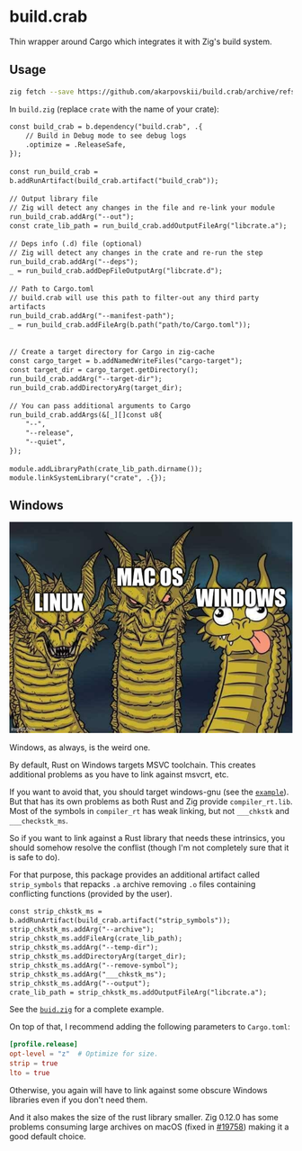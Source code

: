 # build.crab

Thin wrapper around Cargo which integrates it with Zig's build system.

## Usage

```sh
zig fetch --save https://github.com/akarpovskii/build.crab/archive/refs/tags/v0.1.0.tar.gz
```

In `build.zig` (replace `crate` with the name of your crate):
```zig
const build_crab = b.dependency("build.crab", .{
    // Build in Debug mode to see debug logs
    .optimize = .ReleaseSafe,
});

const run_build_crab = b.addRunArtifact(build_crab.artifact("build_crab"));

// Output library file
// Zig will detect any changes in the file and re-link your module
run_build_crab.addArg("--out");
const crate_lib_path = run_build_crab.addOutputFileArg("libcrate.a");

// Deps info (.d) file (optional)
// Zig will detect any changes in the crate and re-run the step
run_build_crab.addArg("--deps");
_ = run_build_crab.addDepFileOutputArg("libcrate.d");

// Path to Cargo.toml
// build.crab will use this path to filter-out any third party artifacts
run_build_crab.addArg("--manifest-path");
_ = run_build_crab.addFileArg(b.path("path/to/Cargo.toml"));


// Create a target directory for Cargo in zig-cache
const cargo_target = b.addNamedWriteFiles("cargo-target");
const target_dir = cargo_target.getDirectory();
run_build_crab.addArg("--target-dir");
run_build_crab.addDirectoryArg(target_dir);

// You can pass additional arguments to Cargo
run_build_crab.addArgs(&[_][]const u8{
    "--",
    "--release",
    "--quiet",
});

module.addLibraryPath(crate_lib_path.dirname());
module.linkSystemLibrary("crate", .{});
```

## Windows

![Hydra meme with Windows as the weird head!](./images/windows%20is%20the%20weird%20one.jpeg)

Windows, as always, is the weird one.

By default, Rust on Windows targets MSVC toolchain. This creates additional problems as you have to link against msvcrt, etc.

If you want to avoid that, you should target windows-gnu (see the [`example`](./example/build.zig)).
But that has its own problems as both Rust and Zig provide `compiler_rt.lib`. Most of the symbols in `compiler_rt` has weak linking, but not `___chkstk` and `___checkstk_ms`.

So if you want to link against a Rust library that needs these intrinsics, you should somehow resolve the conflist (though I'm not completely sure that it is safe to do).

For that purpose, this package provides an additional artifact called `strip_symbols` that repacks `.a` archive removing `.o` files containing conflicting functions (provided by the user).

```zig
const strip_chkstk_ms = b.addRunArtifact(build_crab.artifact("strip_symbols"));
strip_chkstk_ms.addArg("--archive");
strip_chkstk_ms.addFileArg(crate_lib_path);
strip_chkstk_ms.addArg("--temp-dir");
strip_chkstk_ms.addDirectoryArg(target_dir);
strip_chkstk_ms.addArg("--remove-symbol");
strip_chkstk_ms.addArg("___chkstk_ms");
strip_chkstk_ms.addArg("--output");
crate_lib_path = strip_chkstk_ms.addOutputFileArg("libcrate.a");
```

See the [`buid.zig`](./example/build.zig) for a complete example.


On top of that, I recommend adding the following parameters to `Cargo.toml`:

```toml
[profile.release]
opt-level = "z"  # Optimize for size.
strip = true
lto = true
```

Otherwise, you again will have to link against some obscure Windows libraries even if you don't need them.

And it also makes the size of the rust library smaller. Zig 0.12.0 has some problems consuming large archives on macOS (fixed in [#19758](https://github.com/ziglang/zig/issues/19718)) making it a good default choice.
